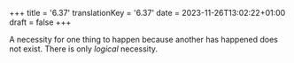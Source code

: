 +++
title = '6.37'
translationKey = '6.37'
date = 2023-11-26T13:02:22+01:00
draft = false
+++

A necessity for one thing to happen because another has happened does not exist. There is only <em>logical</em> necessity.
